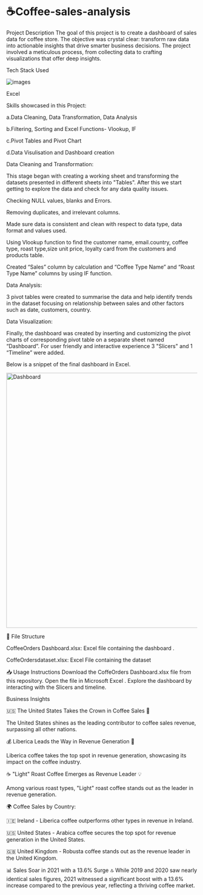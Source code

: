 # ☕Coffee-sales-analysis


Project Description
The goal of this project is to create a dashboard of sales data for coffee store. The objective was crystal clear: transform raw data into actionable insights that drive smarter business decisions. The project involved a meticulous process, from collecting data to crafting visualizations that offer deep insights.


Tech Stack Used

![images](https://github.com/user-attachments/assets/b7b075d0-f24b-40ca-8083-abfd345b408a)


Excel



Skills showcased in this Project:

a.Data Cleaning, Data Transformation, Data Analysis

b.Filtering, Sorting and Excel Functions- Vlookup, IF

c.Pivot Tables and Pivot Chart

d.Data Visulisation and Dashboard creation


Data Cleaning and Transformation:

This stage began with creating a working sheet and transforming the datasets presented in different sheets into "Tables". After this we start getting to explore the data and check for any data quality issues.

Checking NULL values, blanks and Errors.

Removing duplicates, and irrelevant columns.

Made sure data is consistent and clean with respect to data type, data format and values used.

Using Vlookup function to find the customer name, email.country, coffee type, roast type,size unit price, loyalty card from the customers and products table.

Created “Sales” column by calculation and “Coffee Type Name” and “Roast Type Name” columns by using IF function.


Data Analysis:

3 pivot tables were created to summarise the data and help identify trends in the dataset focusing on relationship between sales and other factors such as date, customers, country.

Data Visualization:

Finally, the dashboard was created by inserting and customizing the pivot charts of corresponding pivot table on a separate sheet named “Dashboard”. For user friendly and interactive experience 3 "Slicers" and 1 “Timeline” were added.

Below is a snippet of the final dashboard in Excel.


<img width="673" alt="Dashboard" src="https://github.com/user-attachments/assets/1b7cec00-6fb4-4810-9e62-f3724703b0f8" />



📂 File Structure 

CoffeeOrders Dashboard.xlsx: Excel file containing the dashboard . 

CoffeOrdersdataset.xlsx: Excel File containing the dataset 


📥 Usage Instructions Download the CoffeOrders Dashboard.xlsx file from this repository. Open the file in Microsoft Excel . Explore the dashboard by interacting with the Slicers  and timeline.


Business Insights

🇺🇸 The United States Takes the Crown in Coffee Sales 🌟

The United States shines as the leading contributor to coffee sales revenue, surpassing all other nations.

💰 Liberica Leads the Way in Revenue Generation 💼

Liberica coffee takes the top spot in revenue generation, showcasing its impact on the coffee industry.

☕ "Light" Roast Coffee Emerges as Revenue Leader 💡

Among various roast types, "Light" roast coffee stands out as the leader in revenue generation.

🌍 Coffee Sales by Country:

🇮🇪 Ireland - Liberica coffee outperforms other types in revenue in Ireland.

🇺🇸 United States - Arabica coffee secures the top spot for revenue generation in the United States.

🇬🇧 United Kingdom - Robusta coffee stands out as the revenue leader in the United Kingdom.

📊 Sales Soar in 2021 with a 13.6% Surge 🔝 While 2019 and 2020 saw nearly identical sales figures, 2021 witnessed a significant boost with a 13.6% increase compared to the previous year, reflecting a thriving coffee market.

